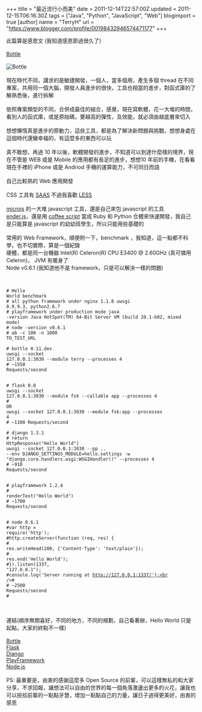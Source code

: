 +++
title = "最近流行小而美"
date = 2011-12-14T22:57:00Z
updated = 2011-12-15T06:16:30Z
tags = ["Java", "Python", "JavaScript", "Web"]
blogimport = true 
[author]
	name = "TerryH"
	uri = "https://www.blogger.com/profile/00198432946574471177"
+++

此篇算是感恩文 (我知道感恩節過很久了)<br /><br /><a href="http://bottlepy.org/docs/dev/">Bottle</a><br /><br /><img src="https://github.com/defnull/bottle/raw/master/docs/_static/logo_full.png" alt="Bottle" /><br /><br />現在時代不同，講求的是敏捷開發，一個人，當多個用，產生多個 thread 在不同專案，共用同一個大腦，開發人員進步的很快，工具也相當的進步，對函式庫的了解熟悉後，進行拆解<br /><br />依照專案類型的不同，合併成最佳的組合，感覺，現在寫軟體，花一大堆的時間，看別人的函式庫，或是原始碼，要越高的彈性，及效能，就必須由越底層來切入<br /><br />想想懶惰真是進步的原動力，這些工具，都是為了解決新問題與挑戰，想想身處在這個時代還蠻幸福的，有這麼多的東西可以玩<br /><br />真不敢想，再過 10 年以後，軟體開發的進步，不知道可以到達什麼樣的境界，現在不管是 WEB 或是 Mobile 的應用都有長足的進步，想想10 年前的手機，在看看現在手裡的 iPhone 或是 Andriod 手機的運算能力，不可同日而語<br /><br />自己比較熟的 Web 應用開發<br /><br />CSS 工具有 <a href="http://sass-lang.com/">SAAS</a> 不過我喜歡 <a href="http://lesscss.org/">LESS</a><br /><br /><a href="http://microjs.com/">microjs</a> 的一大堆 javascript 工具，還是自己來包 javascript 的工具 <br /><a href="http://ender.no.de/">ender.js</a>，還是用 <a href="http://jashkenas.github.com/coffee-script/">coffee script</a> 當成 Ruby 和 Python 合體來快速開發，我自己是只能算是 javascript 的幼幼班學生，所以只能用些基礎的<br /><br />常用的 Web Framework，順便附一下，benchmark ，我知道，這一點都不科學，也不切實際，算是一個紀錄<br />硬體，都是同一台機器 Intel(R) Celeron(R) CPU E3400  @ 2.60GHz (真可憐用 Celeron)， JVM 有暖身了<br />Node v0.6.1 (我知道他不是 framework，只是可以解決一樣的問題)<br /><br /><code><br /><pre># Hello World benchmark<br /># all python framework under nginx 1.1.8 uwsgi 0.9.9.3, python2.6.7<br /># playframework under production mode java -version Java HotSpot(TM) 64-Bit Server VM (build 20.1-b02, mixed mode)<br /># node -version v0.6.1<br /># ab -c 100 -n 1000 TO_TEST_URL<br /><br /># bottle 0.11.dev<br />uwsgi --socket 127.0.0.1:3030 --module terry --processes 4<br /># ~1550 Requests/second<br /><br /><br /># flask  0.8<br />uwsgi --socket 127.0.0.1:3030 --module fsk --callable app --processes 4<br /># OR<br />uwsgi --socket 127.0.0.1:3030 --module fsk:app --processes 4<br /># ~1100 Requests/second<br /><br /># django 1.3.1<br /># return HttpResponse("Hello World")<br />uwsgi --socket 127.0.0.1:3030 --pp .. --env DJANGO_SETTINGS_MODULE=hello.settings -w "django.core.handlers.wsgi:WSGIHandler()" --processes 4<br /># ~910 Requests/second<br /><br /><br /># playframework 1.2.4<br /># renderText("Hello World")<br /># ~1700 Requests/second<br /><br /><br /># node 0.6.1<br />#var http = require('http');<br />#http.createServer(function (req, res) {<br />#  res.writeHead(200, {'Content-Type': 'text/plain'});<br />#  res.end('Hello World');<br />#}).listen(1337, "127.0.0.1");<br />#console.log('Server running at http://127.0.0.1:1337/');<br />#<br /># ~2500 Requests/second<br />#<br /></code><br /></pre><br />連結(順序無關喜好，不同的地方，不同的規劃，自己看著辦，Hello World 只是起點，大家的終點不一樣)<br /><br /><a href="http://bottlepy.org/docs/dev/">Bottle</a><br /><a href="http://flask.pocoo.org/" >Flask</a><br /><a href="https://www.djangoproject.com/">Django</a><br /><a href="http://www.playframework.org/">PlayFramework</a><br /><a href="http://nodejs.org/">Node.js</a><br /><br />PS: 最重要是，由衷的感謝這麼多 Open Source 的前輩，可以這樣無私的和大家分享，不求回報，讓想法可以自由的世界的每一個角落激盪出更多的火花，讓我也可以撿拾前輩的一點點牙慧，增加一點點自己的力量，讓日子過得更美好，由衷的感恩
